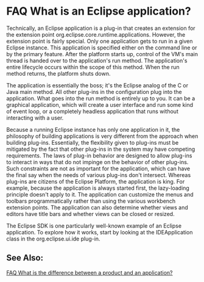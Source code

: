 

FAQ What is an Eclipse application?
===================================

Technically, an Eclipse application is a plug-in that creates an extension for the extension point org.eclipse.core.runtime.applications. However, the extension point is fairly special. Only one application gets to run in a given Eclipse instance. This application is specified either on the command line or by the primary feature. After the platform starts up, control of the VM's main thread is handed over to the application's run method. The application's entire lifecycle occurs within the scope of this method. When the run method returns, the platform shuts down.

The application is essentially the boss; it's the Eclipse analog of the C or Java main method. All other plug-ins in the configuration plug into the application. What goes into the run method is entirely up to you. It can be a graphical application, which will create a user interface and run some kind of event loop, or a completely headless application that runs without interacting with a user.

Because a running Eclipse instance has only one application in it, the philosophy of building applications is very different from the approach when building plug-ins. Essentially, the flexibility given to plug-ins must be mitigated by the fact that other plug-ins in the system may have competing requirements. The laws of plug-in behavior are designed to allow plug-ins to interact in ways that do not impinge on the behavior of other plug-ins. Such constraints are not as important for the application, which can have the final say when the needs of various plug-ins don't intersect. Whereas plug-ins are citizens of the Eclipse Platform, the application is king. For example, because the application is always started first, the lazy-loading principle doesn't apply to it. The application can customize the menus and toolbars programmatically rather than using the various workbench extension points. The application can also determine whether views and editors have title bars and whether views can be closed or resized.

The Eclipse SDK is one particularly well-known example of an Eclipse application. To explore how it works, start by looking at the IDEApplication class in the org.eclipse.ui.ide plug-in.

  

See Also:
---------

[FAQ What is the difference between a product and an application?](./FAQ_What_is_the_difference_between_a_product_and_an_application.md "FAQ What is the difference between a product and an application?")

  

